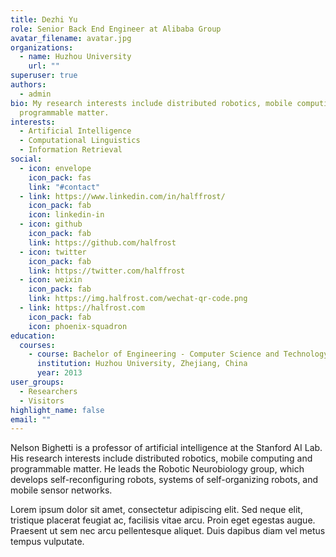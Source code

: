 ```yaml
---
title: Dezhi Yu
role: Senior Back End Engineer at Alibaba Group
avatar_filename: avatar.jpg
organizations:
  - name: Huzhou University
    url: ""
superuser: true
authors:
  - admin
bio: My research interests include distributed robotics, mobile computing and
  programmable matter.
interests:
  - Artificial Intelligence
  - Computational Linguistics
  - Information Retrieval
social:
  - icon: envelope
    icon_pack: fas
    link: "#contact"
  - link: https://www.linkedin.com/in/halffrost/
    icon_pack: fab
    icon: linkedin-in
  - icon: github
    icon_pack: fab
    link: https://github.com/halfrost
  - icon: twitter
    icon_pack: fab
    link: https://twitter.com/halffrost
  - icon: weixin
    icon_pack: fab
    link: https://img.halfrost.com/wechat-qr-code.png
  - link: https://halfrost.com
    icon_pack: fab
    icon: phoenix-squadron
education:
  courses:
    - course: Bachelor of Engineering - Computer Science and Technology, Grade 3.75/4.0
      institution: Huzhou University, Zhejiang, China
      year: 2013
user_groups:
  - Researchers
  - Visitors
highlight_name: false
email: ""
---
```


Nelson Bighetti is a professor of artificial intelligence at the Stanford AI Lab. His research interests include distributed robotics, mobile computing and programmable matter. He leads the Robotic Neurobiology group, which develops self-reconfiguring robots, systems of self-organizing robots, and mobile sensor networks.

Lorem ipsum dolor sit amet, consectetur adipiscing elit. Sed neque elit, tristique placerat feugiat ac, facilisis vitae arcu. Proin eget egestas augue. Praesent ut sem nec arcu pellentesque aliquet. Duis dapibus diam vel metus tempus vulputate.
